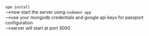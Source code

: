 <code>npm install</code><br>
-->now start the server using <code>nodemon app</code><br>
-->use your mongodb credentials and google api keys for passport configuration<br>
-->server will start at port 3000 <br>
